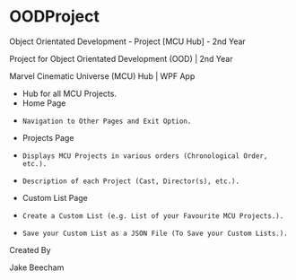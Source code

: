 # OODProject
Object Orientated Development - Project [MCU Hub] - 2nd Year

Project for Object Orientated Development (OOD) | 2nd Year

Marvel Cinematic Universe (MCU) Hub | WPF App

- Hub for all MCU Projects.
- Home Page
-     Navigation to Other Pages and Exit Option.
- Projects Page
-     Displays MCU Projects in various orders (Chronological Order, etc.).
-     Description of each Project (Cast, Director(s), etc.).
- Custom List Page
-     Create a Custom List (e.g. List of your Favourite MCU Projects.).
-     Save your Custom List as a JSON File (To Save your Custom Lists.).


Created By

Jake Beecham
